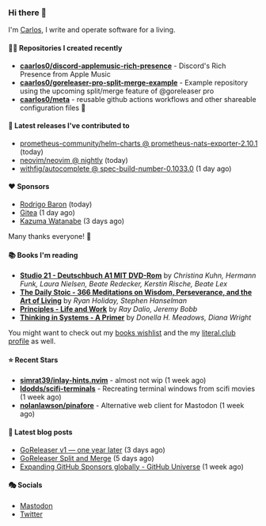 ### Hi there 👋

I'm [Carlos](https://caarlos0.dev), I write and operate software for a living.

#### 👨‍💻 Repositories I created recently
- **[caarlos0/discord-applemusic-rich-presence](https://github.com/caarlos0/discord-applemusic-rich-presence)** - Discord&#39;s Rich Presence from Apple Music
- **[caarlos0/goreleaser-pro-split-merge-example](https://github.com/caarlos0/goreleaser-pro-split-merge-example)** - Example repository using the upcoming split/merge feature of @goreleaser pro
- **[caarlos0/meta](https://github.com/caarlos0/meta)** - reusable github actions workflows and other shareable configuration files 🫥

#### 🚀 Latest releases I've contributed to


- [prometheus-community/helm-charts @ prometheus-nats-exporter-2.10.1](https://github.com/prometheus-community/helm-charts/releases/tag/prometheus-nats-exporter-2.10.1) (today)
- [neovim/neovim @ nightly](https://github.com/neovim/neovim/releases/tag/nightly) (today)
- [withfig/autocomplete @ spec-build-number-0.1033.0](https://github.com/withfig/autocomplete/releases/tag/spec-build-number-0.1033.0) (1 day ago)

#### ❤️ Sponsors
- [Rodrigo Baron](https://github.com/rodrigobaron) (today)
- [Gitea](https://github.com/go-gitea) (1 day ago)
- [Kazuma Watanabe](https://github.com/wata727) (3 days ago)

Many thanks everyone! 🙏

#### 📚 Books I'm reading
- **[Studio 21 - Deutschbuch A1 MIT DVD-Rom](https://literal.club/caarlos0/book/laura-nielsen-hermann-funk-beate-redecker-christina-kuhn-kerstin-rische-beate-lex-studio-21-c60yd)** by _Christina Kuhn, Hermann Funk, Laura Nielsen, Beate Redecker, Kerstin Rische, Beate Lex_
- **[The Daily Stoic - 366 Meditations on Wisdom, Perseverance, and the Art of Living](https://literal.club/caarlos0/book/the-daily-stoic-lbfbd)** by _Ryan Holiday, Stephen Hanselman_
- **[Principles - Life and Work](https://literal.club/caarlos0/book/ray-dalioray-daliojeremy-bobbprinciples-a9caw)** by _Ray Dalio, Jeremy Bobb_
- **[Thinking in Systems - A Primer](https://literal.club/caarlos0/book/thinking-in-systems-0q34a)** by _Donella H. Meadows, Diana Wright_

You might want to check out my [books
wishlist](https://www.amazon.com.br/hz/wishlist/ls/EB8P7VS717SV) and the my
[literal.club profile](https://literal.club/caarlos0) as well.

#### ⭐ Recent Stars
- **[simrat39/inlay-hints.nvim](https://github.com/simrat39/inlay-hints.nvim)** - almost not wip (1 week ago)
- **[ldodds/scifi-terminals](https://github.com/ldodds/scifi-terminals)** - Recreating terminal windows from scifi movies (1 week ago)
- **[nolanlawson/pinafore](https://github.com/nolanlawson/pinafore)** - Alternative web client for Mastodon (1 week ago)

#### 📄 Latest blog posts
- [GoReleaser v1 — one year later](https://carlosbecker.com/posts/goreleaser-v1-1year/) (3 days ago)
- [GoReleaser Split and Merge](https://carlosbecker.com/posts/goreleaser-split-merge/) (5 days ago)
- [Expanding GitHub Sponsors globally - GitHub Universe](https://carlosbecker.com/posts/github-universe-2022/) (1 week ago)

#### 🎭 Socials

- <a href="https://mastodon.social/@caarlos0" rel="me">Mastodon</a>
- <a href="https://twitter.com/caarlos0" rel="me">Twitter</a>
